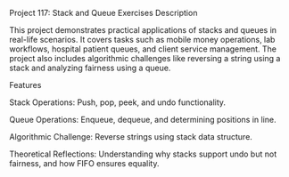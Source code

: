 Project 117: Stack and Queue Exercises
Description

This project demonstrates practical applications of stacks and queues in real-life scenarios.
It covers tasks such as mobile money operations, lab workflows, hospital patient queues, and client service management.
The project also includes algorithmic challenges like reversing a string using a stack and analyzing fairness using a queue.

Features

Stack Operations: Push, pop, peek, and undo functionality.

Queue Operations: Enqueue, dequeue, and determining positions in line.

Algorithmic Challenge: Reverse strings using stack data structure.

Theoretical Reflections: Understanding why stacks support undo but not fairness, and how FIFO ensures equality.

